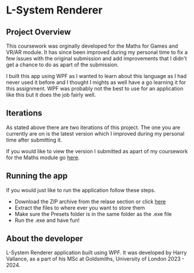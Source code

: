 # L-System Renderer
## Project Overview
This coursework was orginally developed for the Maths for Games and VR/AR module. It has since been improved during my personal time to fix a few issues with the original submission and add improvements that I didn't get a chance to do as apart of the submission.

I built this app using WPF as I wanted to learn about this language as I had never used it before and I thought I mights as well have a go learning it for this assignment. WPF was probably not the best to use for an application like this but it does the job fairly well.

## Iterations

As stated above there are two iterations of this project. The one you are currently are on is the latest version which I improved during my personal time after submitting it.

If you would like to view the version I submitted as apart of my coursework for the Maths module go [here](https://github.com/Code-R-xplorer/L-System-Renderer/tree/uni-build).

## Running the app

If you would just like to run the application follow these steps.

- Download the ZIP archive from the relase section or click [here](https://github.com/Code-R-xplorer/L-System-Renderer/releases/tag/latest)
- Extract the files to where ever you want to store them
- Make sure the Presets folder is in the same folder as the .exe file
- Run the .exe and have fun!


## About the developer
L-System Renderer application built using WPF. It was developed by Harry Vallance, as a part of his MSc at Goldsmiths, University of London 2023 - 2024.